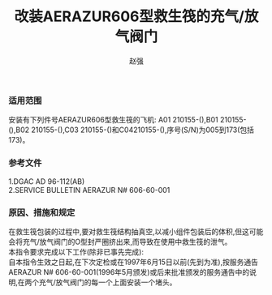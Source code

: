 ﻿---
amendno: 39-1672  
cadno: CAD1996-MULT-13  
title: 改装AERAZUR606型救生筏的充气/放气阀门  
publishdate: 1996-07-10  
effdate: 1996-07-15  
acmodels: ["MULT"]  
tags: ["ALL"]  
engs: []  
pns: ["A01 210155-()","B01 210155-()","C03 210155-()","C04 210155-()"]  
mfrs: ["AERAZUR"]  
admins: 民航总局  
author: 赵强  
---
  
### 适用范围  
安装有下列件号AERAZUR606型救生筏的飞机:
A01 210155-(),B01 210155-(),B02 210155-(),C03 210155-()和C04210155-(),序号(S/N)为005到173(包括173)。  
  
<!--more-->  
### 参考文件  
  1.DGAC AD 96-112(AB)  
2.SERVICE BULLETIN AERAZUR N# 606-60-001  
  
### 原因、措施和规定  

  在救生筏包装的过程中,要对救生筏结构抽真空,以减小组件包装后的体积,但这可能会将充气/放气阀门的O型封严圈挤出来,而导致在使用中救生筏的泄气。  
  本指令要求完成以下工作(除非已事先完成):  
  自本指令生效之日起,在下次定检或在1997年6月15日以前(先到为准),按服务通告AERAZUR N# 606-60-001(1996年5月颁发)或后来批准颁发的服务通告中的说明,在两个充气/放气阀门的每一个上面安装一个堵头。  
